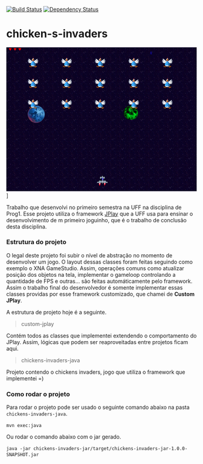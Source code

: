 [![Build Status](https://travis-ci.org/lordviktor/chicken-s-invaders.svg?branch=master)](https://travis-ci.org/lordviktor/chicken-s-invaders)
[![Dependency Status](https://www.versioneye.com/user/projects/572a0931a0ca350034be6e76/badge.svg?style=flat)](https://www.versioneye.com/user/projects/572a0931a0ca350034be6e76)

# chicken-s-invaders

![Screenshot](https://raw.githubusercontent.com/lordviktor/chicken-s-invaders/master/screenshot.png)]

Trabalho que desenvolvi no primeiro semestra na UFF na disciplina de Prog1. Esse projeto utiliza o framework [JPlay](http://www2.ic.uff.br/jplay/index.html) que a UFF usa para ensinar o desenvolvimento de m primeiro joguinho, que é o trabalho de conclusão desta disciplina. 



### Estrutura do projeto

O legal deste projeto foi subir o nível de abstração no momento de desenvolver um jogo. O layout dessas classes foram feitas seguindo como exemplo o XNA GameStudio. Assim, operações comuns como atualizar posição dos objetos na tela, implementar o gameloop controlando a quantidade de FPS e outras... são feitas automáticamente pelo framework. Assim o trabalho final do desenvolvedor é somente implementar essas classes providas por esse framework customizado, que chamei de **Custom JPlay**.

A estrutura de projeto hoje é a seguinte.

> custom-jplay

Contém todos as classes que implementei extendendo o comportamento do JPlay. Assim, lógicas que podem ser reaproveitadas entre projetos ficam aqui.

> chickens-invaders-java

Projeto contendo o chickens invaders, jogo que utiliza o framework que implementei =)


### Como rodar o projeto

Para rodar o projeto pode ser usado o seguinte comando abaixo na pasta ```chickens-invaders-java```.

```
mvn exec:java
```
Ou rodar o comando abaixo com o jar gerado.
```
java -jar chickens-invaders-jar/target/chickens-invaders-jar-1.0.0-SNAPSHOT.jar
```
